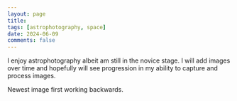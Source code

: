 ```yaml
---
layout: page
title: 
tags: [astrophotography, space]
date: 2024-06-09
comments: false
---
```

I enjoy astrophotography albeit am still in the novice stage. I will add images over time and hopefully will see progression in my ability to capture and process images.

Newest image first working backwards.

<script src="https://cdn.jsdelivr.net/npm/publicalbum@latest/embed-ui.min.js" async></script>
<div class="pa-gallery-player-widget" style="width:100%; height:480px; display:none;"
  data-link="https://photos.app.goo.gl/q7dzessCHaceu6qp6"
  data-title="Astrophotography"
  data-description="New item added to shared album">
  <object data="https://lh3.googleusercontent.com/pw/AP1GczMBooIoL9OIDv5hq6CEdLqSPqA_ayNBEdFwPlxbqDelRxCYtqdD7maHjq5MmvYSbsuuq5GzJKUh7TNzTjIlTXSxkrQaWBDOQVsNIJHBazjTYAgST5sN=w1920-h1080"></object>
</div>

